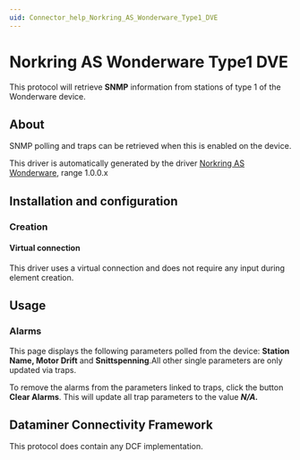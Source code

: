 ```yaml
---
uid: Connector_help_Norkring_AS_Wonderware_Type1_DVE
---
```


# Norkring AS Wonderware Type1 DVE

This protocol will retrieve **SNMP** information from stations of type 1 of the Wonderware device.

## About

SNMP polling and traps can be retrieved when this is enabled on the device.

This driver is automatically generated by the driver [Norkring AS Wonderware](xref:Connector_help_Norkring_AS_Wonderware), range 1.0.0.x

## Installation and configuration

### Creation

#### Virtual connection

This driver uses a virtual connection and does not require any input during element creation.

## Usage

### Alarms

This page displays the following parameters polled from the device: **Station Name, Motor Drift** and **Snittspenning**.All other single parameters are only updated via traps.

To remove the alarms from the parameters linked to traps, click the button **Clear Alarms**. This will update all trap parameters to the value ***N/A.***

## Dataminer Connectivity Framework

This protocol does contain any DCF implementation.
